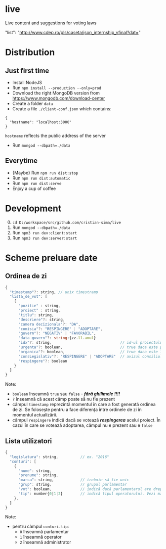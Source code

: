 # live
Live content and suggestions for voting laws


"list": "http://www.cdep.ro/pls/caseta/json_internship_vfinal?dat="

# Distribution

## Just first time
- Install NodeJS
- Run `npm install --production --only=prod`
- Download the right MongoDB version from https://www.mongodb.com/download-center
- Create a folder `data`
- Create a file `./client-conf.json` which contains:
```
{
  "hostname": "localhost:3000"
}
```
`hostname` reflects the public address of the server

- Run `mongod --dbpath=./data`

## Everytime

- {Maybe} Run `npm run dist:stop`
- Run `npm run dist:automatic`
- Run `npm run dist:serve`
- Enjoy a cup of coffee

# Development

0. `cd D:/workspace/src/github.com/cristian-sima/live`
1. Run `mongod --dbpath=./data`
2. Run `npm3 run dev:client:start`
3. Run `npm3 run dev:server:start`


# Scheme preluare date

## Ordinea de zi

```js
{
  "timestamp"?: string, // unix timestramp
  "lista_de_vot": [
    {
      "pozitie" : string,
      "proiect" : string,
      "titlu": string,
      "descriere"?: string,
      "camera decizionala"?: "DA",
      "comisia"?: "RESPINGERE" | "ADOPTARE",
      "guvern"?: "NEGATIV" | "FAVORABIL",
      "data guvern"?: string:{zz.ll.anul}
      "idx"?: string,                               // id-ul proiectului pe cdep.ro
      "urgenta"?: boolean,                          // true daca este procedura de urgenta
      "organica"?: boolean,                         // true daca este lege organica,
      "consLegislativ"?: "RESPINGERE" | "ADOPTARE"  // avizul consiliului legislativ
      "respingere"?: boolean
    }
  ]  
}
```

Note:
- `boolean` înseamnă `true` sau `false` - ***fără ghilimele !!!!***
- `?` înseamnă că acest câmp poate să nu fie prezent
- câmpul `timestamp` reprezintă momentul în care a fost generată ordinea de zi. Se folosește pentru a face diferența între ordinele de zi în momentul actualizării.
- câmpul `respingere` indică dacă se votează ***respingerea*** acelui proiect. În cazul în care se votează adoptarea, câmpul nu e prezent sau e `false`

## Lista utilizatori

```js
{
  "legislatura": string,          // ex. "2016"
  "conturi": [
    {
      "nume": string,
      "prenume": string,
      "marca": string,            // trebuie să fie unic
      "grup": string,             // grupul parlamentar
      "vot": boolean,             // indică dacă parlamentarul are drept să voteze sau nu
      "tip": number{0|1|2}        // indică tipul operatorului. Vezi mai jos
    },
  ]
}
```

Note:
  - pentru câmpul `conturi.tip`:
    - `0` înseamnă parlamentar
    - `1` înseamnă operator
    - `2` înseamnă administrator
